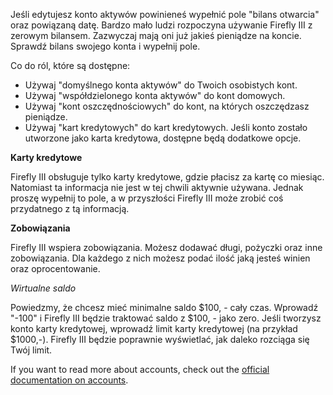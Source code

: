 Jeśli edytujesz konto aktywów powinieneś wypełnić pole "bilans otwarcia" oraz powiązaną datę. Bardzo mało ludzi rozpoczyna używanie Firefly III z zerowym bilansem. Zazwyczaj mają oni już jakieś pieniądze na koncie. Sprawdź bilans swojego konta i wypełnij pole.

Co do ról, które są dostępne:

- Używaj "domyślnego konta aktywów" do Twoich osobistych kont.
- Używaj "współdzielonego konta aktywów" do kont domowych.
- Używaj "kont oszczędnościowych" do kont, na których oszczędzasz pieniądze.
- Używaj "kart kredytowych" do kart kredytowych. Jeśli konto zostało utworzone jako karta kredytowa, dostępne będą dodatkowe opcje.

**Karty kredytowe**

Firefly III obsługuje tylko karty kredytowe, gdzie płacisz za kartę co miesiąc. Natomiast ta informacja nie jest w tej chwili aktywnie używana. Jednak proszę wypełnij to pole, a w przyszłości Firefly III może zrobić coś przydatnego z tą informacją.

**Zobowiązania**

Firefly III wspiera zobowiązania. Możesz dodawać długi, pożyczki oraz inne zobowiązania. Dla każdego z nich możesz podać ilość jaką jesteś winien oraz oprocentowanie.

*Wirtualne saldo*

Powiedzmy, że chcesz mieć minimalne saldo $100, - cały czas. Wprowadź "-100" i Firefly III będzie traktować saldo z $100, - jako zero. Jeśli tworzysz konto karty kredytowej, wprowadź limit karty kredytowej (na przykład $1000,-). Firefly III będzie poprawnie wyświetlać, jak daleko rozciąga się Twój limit.

If you want to read more about accounts, check out the [official documentation on accounts](https://docs.firefly-iii.org/concepts/accounts).